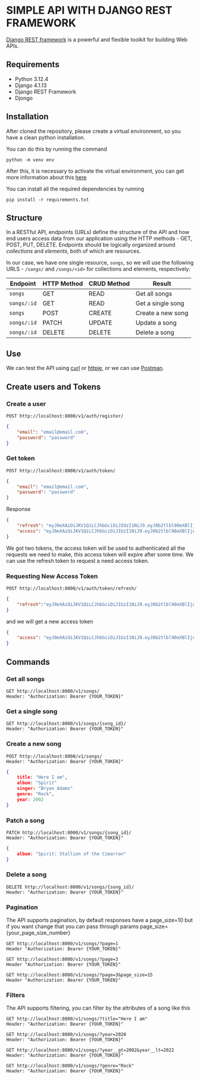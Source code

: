 # SIMPLE API WITH DJANGO REST FRAMEWORK
[Django REST framework](http://www.django-rest-framework.org/) is a powerful and flexible toolkit for building Web APIs.

## Requirements
- Python 3.12.4
- Django 4.1.13
- Django REST Framework
- Djongo

## Installation
After cloned the repository, please create a virtual environment, so you have a clean python installation.

You can do this by running the command
```
python -m venv env
```

After this, it is necessary to activate the virtual environment, you can get more information about this [here](https://docs.python.org/3/tutorial/venv.html)

You can install all the required dependencies by running
```
pip install -r requirements.txt
```

## Structure
In a RESTful API, endpoints (URLs) define the structure of the API and how end users access data from our application using the HTTP methods - GET, POST, PUT, DELETE. Endpoints should be logically organized around _collections_ and _elements_, both of which are resources.

In our case, we have one single resource, `songs`, so we will use the following URLS - `/songs/` and `/songs/<id>` for collections and elements, respectively:

Endpoint |HTTP Method | CRUD Method | Result
-- | -- |-- |--
`songs` | GET | READ | Get all songs
`songs/:id` | GET | READ | Get a single song
`songs`| POST | CREATE | Create a new song
`songs/:id` | PATCH | UPDATE | Update a song
`songs/:id` | DELETE | DELETE | Delete a song

## Use
We can test the API using [curl](https://curl.haxx.se/) or [httpie](https://github.com/jakubroztocil/httpie#installation), or we can use [Postman](https://www.postman.com/).

## Create users and Tokens

### Create a user
```
POST http://localhost:8000/v1/auth/register/
```
```json
{
    "email": "email@email.com",
    "password": "password"
}
```

### Get token
```
POST http://localhost:8000/v1/auth/token/
```
```JSON
{
    "email": "email@email.com",
    "password": "password"
}
```
Response
```JSON
{
    "refresh": "eyJ0eXAiOiJKV1QiLCJhbGciOiJIUzI1NiJ9.eyJ0b2tlbl90eXBlIjoicmVmcmVzaCIsImV4cCI6MTYxNjI5MjMyMSwianRpIjoiNGNkODA3YTlkMmMxNDA2NWFhMzNhYzMxOTgyMzhkZTgiLCJ1c2VyX2lkIjozfQ.hP1wPOPvaPo2DYTC9M1AuOSogdRL_mGP30CHsbpf4zA",
    "access": "eyJ0eXAiOiJKV1QiLCJhbGciOiJIUzI1NiJ9.eyJ0b2tlbl90eXBlIjoiYWNjZXNzIiwiZXhwIjoxNjE2MjA2MjIxLCJqdGkiOiJjNTNlNThmYjE4N2Q0YWY2YTE5MGNiMzhlNjU5ZmI0NSIsInVzZXJfaWQiOjN9.Csz-SgXoItUbT3RgB3zXhjA2DAv77hpYjqlgEMNAHps"
}
```
We got two tokens, the access token will be used to authenticated all the requests we need to make, this access token will expire after some time.
We can use the refresh token to request a need access token.

### Requesting New Access Token
```
POST http://localhost:8000/v1/auth/token/refresh/
```
```JSON
{
    "refresh":"eyJ0eXAiOiJKV1QiLCJhbGciOiJIUzI1NiJ9.eyJ0b2tlbl90eXBlIjoicmVmcmVzaCIsImV4cCI6MTYxNjI5MjMyMSwianRpIjoiNGNkODA3YTlkMmMxNDA2NWFhMzNhYzMxOTgyMzhkZTgiLCJ1c2VyX2lkIjozfQ.hP1wPOPvaPo2DYTC9M1AuOSogdRL_mGP30CHsbpf4zA"
}
```
and we will get a new access token
```JSON
{
    "access": "eyJ0eXAiOiJKV1QiLCJhbGciOiJIUzI1NiJ9.eyJ0b2tlbl90eXBlIjoiYWNjZXNzIiwiZXhwIjoxNjE2MjA4Mjk1LCJqdGkiOiI4NGNhZmMzMmFiZDA0MDQ2YjZhMzFhZjJjMmRiNjUyYyIsInVzZXJfaWQiOjJ9.NJrs-sXnghAwcMsIWyCvE2RuGcQ3Hiu5p3vBmLkHSvM"
}
```

## Commands

### Get all songs
```
GET http://localhost:8000/v1/songs/
Header: "Authorization: Bearer {YOUR_TOKEN}"
```
### Get a single song
```
GET http://localhost:8000/v1/songs/{song_id}/
Header: "Authorization: Bearer {YOUR_TOKEN}"
```
### Create a new song
```
POST http://localhost:8000/v1/songs/
Header: "Authorization: Bearer {YOUR_TOKEN}"
```
```JSON
{
    title: "Here I am",
    album: "Spirit"
    singer: "Bryan Adams"
    genre: "Rock",
    year: 2002
}
```
### Patch a song
```
PATCH http://localhost:8000/v1/songs/{song_id}/
Header: "Authorization: Bearer {YOUR_TOKEN}"
```
```JSON
{
    album: "Spirit: Stallion of the Cimarron"
}
```

### Delete a song
```
DELETE http://localhost:8000/v1/songs/{song_id}/
Header: "Authorization: Bearer {YOUR_TOKEN}"
```

### Pagination
The API supports pagination, by default responses have a page_size=10 but if you want change that you can pass through params page_size={your_page_size_number}
```
GET http://localhost:8000/v1/songs/?page=1
Header "Authorization: Bearer {YOUR_TOKEN}"

GET http://localhost:8000/v1/songs/?page=3
Header "Authorization: Bearer {YOUR_TOKEN}"

GET http://localhost:8000/v1/songs/?page=3&page_size=15
Header "Authorization: Bearer {YOUR_TOKEN}"
```

### Filters
The API supports filtering, you can filter by the attributes of a song like this
```
GET http://localhost:8000/v1/songs/?title="Here I am"
Header: "Authorization: Bearer {YOUR_TOKEN}"

GET http://localhost:8000/v1/songs/?year=2020
Header: "Authorization: Bearer {YOUR_TOKEN}"

GET http://localhost:8000/v1/songs/?year__gt=2002&year__lt=2022
Header: "Authorization: Bearer {YOUR_TOKEN}"

GET http://localhost:8000/v1/songs/?genre="Rock"
Header: "Authorization: Bearer {YOUR_TOKEN}"
```
